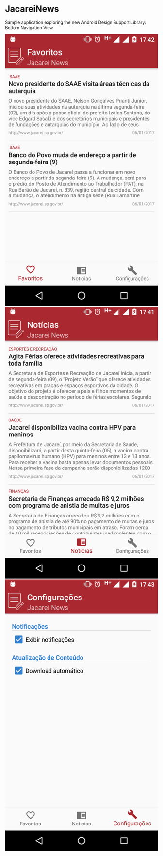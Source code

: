 # JacareiNews
Sample application exploring the new Android Design Support Library: Bottom Navigation View


<p align="center">
  <img src="https://github.com/brsanthiago/JacareiNews/blob/master/capture/device-2017-01-06-174242.png" alt="Favoritos"/>
  <img src="https://github.com/brsanthiago/JacareiNews/blob/master/capture/device-2017-01-06-174200.png" alt="Notícias" />
  <img src="https://github.com/brsanthiago/JacareiNews/blob/master/capture/device-2017-01-06-174344.png" alt="Configurações"/>

</p>
